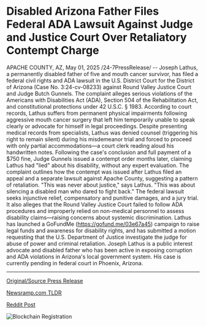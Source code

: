 # Disabled Arizona Father Files Federal ADA Lawsuit Against Judge and Justice Court Over Retaliatory Contempt Charge

APACHE COUNTY, AZ, May 01, 2025 /24-7PressRelease/ -- Joseph Lathus, a permanently disabled father of five and mouth cancer survivor, has filed a federal civil rights and ADA lawsuit in the U.S. District Court for the District of Arizona (Case No. 3:24-cv-08233) against Round Valley Justice Court and Judge Butch Gunnels.  The complaint alleges serious violations of the Americans with Disabilities Act (ADA), Section 504 of the Rehabilitation Act, and constitutional protections under 42 U.S.C. § 1983. According to court records, Lathus suffers from permanent physical impairments following aggressive mouth cancer surgery that left him temporarily unable to speak clearly or advocate for himself in legal proceedings.  Despite presenting medical records from specialists, Lathus was denied counsel (triggering his right to remain silent) during his misdemeanor trial and forced to proceed with only partial accommodations—a court clerk reading aloud his handwritten notes. Following the case's conclusion and full payment of a $750 fine, Judge Gunnels issued a contempt order months later, claiming Lathus had "lied" about his disability, without any expert evaluation. The complaint outlines how the contempt was issued after Lathus filed an appeal and a separate lawsuit against Apache County, suggesting a pattern of retaliation.  "This was never about justice," says Lathus. "This was about silencing a disabled man who dared to fight back."  The federal lawsuit seeks injunctive relief, compensatory and punitive damages, and a jury trial. It also alleges that the Round Valley Justice Court failed to follow ADA procedures and improperly relied on non-medical personnel to assess disability claims—raising concerns about systemic discrimination.   Lathus has launched a GoFundMe (https://gofund.me/03e67a45) campaign to raise legal funds and awareness for disability rights, and has submitted a motion requesting that the U.S. Department of Justice investigate the judge for abuse of power and criminal retaliation.  Joseph Lathus is a public interest advocate and disabled father who has been active in exposing corruption and ADA violations in Arizona's local government system. His case is currently pending in federal court in Phoenix, Arizona. 

---

[Original/Source Press Release](https://www.24-7pressrelease.com/press-release/522401/disabled-arizona-father-files-federal-ada-lawsuit-against-judge-and-justice-court-over-retaliatory-contempt-charge)
                    

[Newsramp.com TLDR](https://newsramp.com/curated-news/disabled-father-and-cancer-survivor-files-lawsuit-against-arizona-court-and-judge-for-ada-violations/c52c39af658b29ab8acfad0064308eb1) 

 



[Reddit Post](https://www.reddit.com/r/newsramp/comments/1kciiu4/disabled_father_and_cancer_survivor_files_lawsuit/) 



![Blockchain Registration](https://cdn.newsramp.app/24-7PressRelease/qrcode/255/1/pineBA0g.webp)